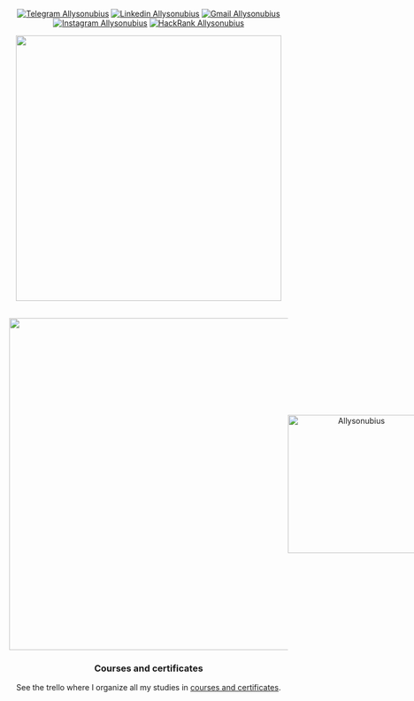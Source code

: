 <div align="center">

[![Telegram Allysonubius](https://img.shields.io/badge/-Telegram-E6E6FA?style=for-the-badge&logo=telegram&logoColor=B0C4DE&link=https://t.me/allysonoliveirabrandao)](https://t.me/allysonoliveirabrandao)
[![Linkedin Allysonubius](https://img.shields.io/badge/-Linkedin-E6E6FA?style=for-the-badge&logo=linkedin&logoColor=1E90FF&link=https://www.linkedin.com/in/allyson-de-oliveira-6b3596164/)](https://www.linkedin.com/in/allyson-de-oliveira-6b3596164/)
[![Gmail Allysonubius](https://img.shields.io/badge/-gmail-E6E6FA?style=for-the-badge&logo=gmail&logoColor=c14438&link=mailto:allysontrabalho7@gmail.com)](mailto:allysontrabalho7@gmail.com)
[![Instagram Allysonubius](https://img.shields.io/badge/-instagram-E6E6FA?style=for-the-badge&logo=instagram&logoColor=C13584&link=https://www.instagram.com/allysonubius/)](https://www.instagram.com/allysonubius/)
[![HackRank Allysonubius](https://img.shields.io/badge/-hackerrank-E6E6FA?style=for-the-badge&logo=hackerrank&logoColor=808080&link=https://www.hackerrank.com/allysomoliveira7?hr_r=1)](https://www.hackerrank.com/allysomoliveira7?hr_r=1)
</div>




<div align="center">
  <img height="480" src="https://media1.tenor.com/images/599e2459adce5e829dfa08b8b9d45add/tenor.gif?itemid=14038179">
</div>
<br/>
<p align="center" style="display: flex; align-items: center; justify-content: space-around">
  <img width=600 src="https://github-readme-stats.vercel.app/api?username=Allysonubius&bg_color=30,e96443,904e95&title_color=fff&text_color=fffB" />

  <img width=250 src="https://github-readme-stats.vercel.app/api/top-langs?username=Allysonubius&bg_color=30,e96443,904e95&title_color=fff&text_color=fffB" alt="Allysonubius" />
</p>


<div align="center">

### Courses and certificates

  <p>See the trello where I organize all my studies in 
  <a target="_blank" href="https://trello.com/b/5w5QtwG6/cursos-e-certificados"> courses and certificates</a>.</p>
</div>
